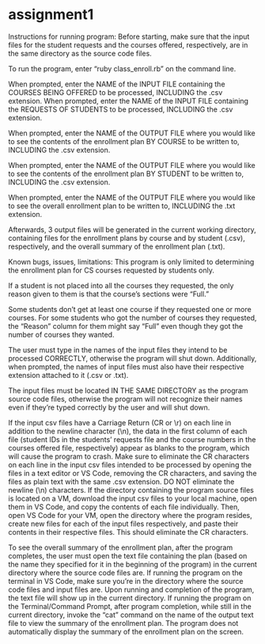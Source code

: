 # assignment1

Instructions for running program:
Before starting, make sure that the input files for the student requests and the courses offered, respectively, are in the same directory as the source code files.

To run the program, enter “ruby class_enroll.rb” on the command line.

When prompted, enter the NAME of the INPUT FILE containing the COURSES BEING OFFERED to be processed, INCLUDING the .csv extension.
When prompted, enter the NAME of the INPUT FILE containing the REQUESTS OF STUDENTS to be processed, INCLUDING the .csv extension.

When prompted, enter the NAME of the OUTPUT FILE where you would like to see the contents of the enrollment plan BY COURSE to be written to, INCLUDING the .csv extension.

When prompted, enter the NAME of the OUTPUT FILE where you would like to see the contents of the enrollment plan BY STUDENT to be written to, INCLUDING the .csv extension.

When prompted, enter the NAME of the OUTPUT FILE where you would like to see the overall enrollment plan to be written to, INCLUDING the .txt extension.

Afterwards, 3 output files will be generated in the current working directory, containing files for the enrollment plans by course and by student (.csv), respectively, and the overall summary of the enrollment plan (.txt).

Known bugs, issues, limitations:
This program is only limited to determining the enrollment plan for CS courses requested by students only.

If a student is not placed into all the courses they requested, the only reason given to them is that the course’s sections were “Full.” 

Some students don’t get at least one course if they requested one or more courses.
For some students who got the number of courses they requested, the “Reason” column for them might say “Full” even though they got the number of courses they wanted.

The user must type in the names of the input files they intend to be processed CORRECTLY, otherwise the program will shut down.
Additionally, when prompted, the names of input files must also have their respective extension attached to it (.csv or .txt).

The input files must be located IN THE SAME DIRECTORY as the program source code files, otherwise the program will not recognize their names even if they’re typed correctly by the user and will shut down.

If the input csv files have a Carriage Return (CR or \r) on each line in addition to the newline character (\n), the data in the first column of each file (student IDs in the students’ requests file and the course numbers in the courses offered file, respectively) appear as blanks to the program, which will cause the program to crash.
Make sure to eliminate the CR characters on each line in the input csv files intended to be processed by opening the files in a text editor or VS Code, removing the CR characters, and saving the files as plain text with the same .csv extension. DO NOT eliminate the newline (\n) characters.
If the directory containing the program source files is located on a VM, download the input csv files to your local machine, open them in VS Code, and copy the contents of each file individually. Then, open VS Code for your VM, open the directory where the program resides, create new files for each of the input files respectively, and paste their contents in their respective files. This should eliminate the CR characters.

To see the overall summary of the enrollment plan, after the program completes, the user must open the text file containing the plan (based on the name they specified for it in the beginning of the program) in the current directory where the source code files are. If running the program on the terminal in VS Code, make sure you’re in the directory where the source code files and input files are. Upon running and completion of the program, the text file will show up in the current directory.
If running the program on the Terminal/Command Prompt, after program completion, while still in the current directory, invoke the “cat” command on the name of the output text file to view the summary of the enrollment plan.
The program does not automatically display the summary of the enrollment plan on the screen.
